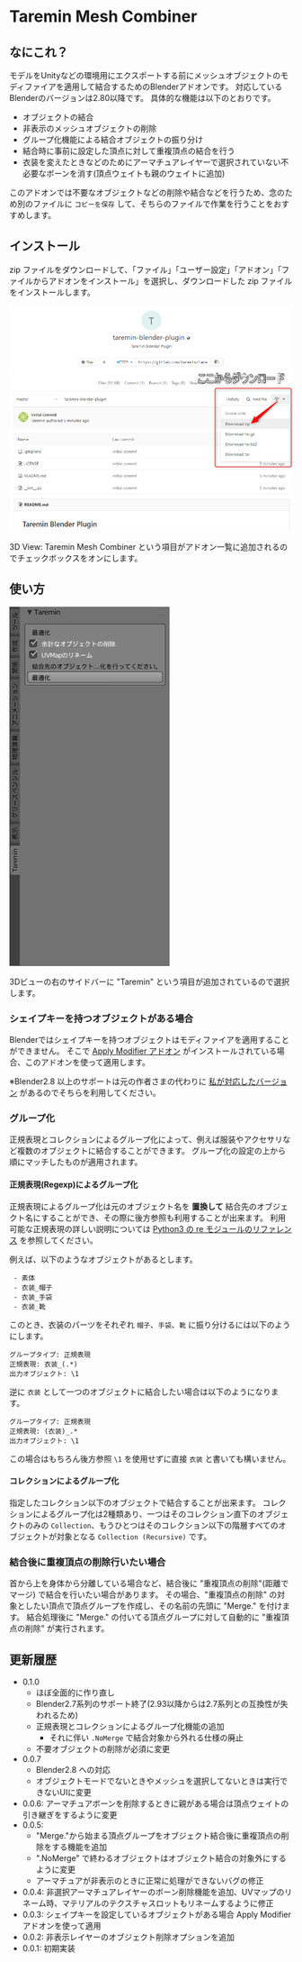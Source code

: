 # Taremin Mesh Combiner

## なにこれ？

モデルをUnityなどの環境用にエクスポートする前にメッシュオブジェクトのモディファイアを適用して結合するためのBlenderアドオンです。
対応しているBlenderのバージョンは2.80以降です。
具体的な機能は以下のとおりです。

- オブジェクトの結合
- 非表示のメッシュオブジェクトの削除
- グループ化機能による結合オブジェクトの振り分け
- 結合時に事前に設定した頂点に対して重複頂点の結合を行う
- 衣装を変えたときなどのためにアーマチュアレイヤーで選択されていない不必要なボーンを消す(頂点ウェイトも親のウェイトに追加)

このアドオンでは不要なオブジェクトなどの削除や結合などを行うため、念のため別のファイルに `コピーを保存` して、そちらのファイルで作業を行うことをおすすめします。

## インストール

zip ファイルをダウンロードして、「ファイル」「ユーザー設定」「アドオン」「ファイルからアドオンをインストール」を選択し、ダウンロードした zip ファイルをインストールします。

![ダウンロード方法](images/how_to_download.png)

3D View: Taremin Mesh Combiner という項目がアドオン一覧に追加されるのでチェックボックスをオンにします。


## 使い方

![ツールパネル](images/toolpanel.png)

3Dビューの右のサイドバーに "Taremin" という項目が追加されているので選択します。

### シェイプキーを持つオブジェクトがある場合

Blenderではシェイプキーを持つオブジェクトはモディファイアを適用することができません。
そこで [Apply Modifier アドオン](https://sites.google.com/site/matosus304blendernotes/home/download) がインストールされている場合、このアドオンを使って適用します。

※Blender2.8 以上のサポートは元の作者さまの代わりに [私が対応したバージョン](https://github.com/Taremin/ApplyModifier) があるのでそちらを利用してください。

### グループ化

正規表現とコレクションによるグループ化によって、例えば服装やアクセサリなど複数のオブジェクトに結合することができます。
グループ化の設定の上から順にマッチしたものが適用されます。

#### 正規表現(Regexp)によるグループ化

正規表現によるグループ化は元のオブジェクト名を **置換して** 結合先のオブジェクト名にすることができ、その際に後方参照も利用することが出来ます。
利用可能な正規表現の詳しい説明については [Python3 の re モジュールのリファレンス](https://docs.python.org/ja/3/library/re.html) を参照してください。

例えば、以下のようなオブジェクトがあるとします。

```
 - 素体
 - 衣装_帽子
 - 衣装_手袋
 - 衣装_靴
```

このとき、衣装のパーツをそれぞれ `帽子`、`手袋`、`靴` に振り分けるには以下のようにします。

```
グループタイプ: 正規表現
正規表現: 衣装_(.*)
出力オブジェクト: \1
```

逆に `衣装` として一つのオブジェクトに結合したい場合は以下のようになります。

```
グループタイプ: 正規表現
正規表現: (衣装)_.*
出力オブジェクト: \1
```

この場合はもちろん後方参照 `\1` を使用せずに直接 `衣装` と書いても構いません。

#### コレクションによるグループ化

指定したコレクション以下のオブジェクトで結合することが出来ます。
コレクションによるグループ化は2種類あり、一つはそのコレクション直下のオブジェクトのみの `Collection`、もうひとつはそのコレクション以下の階層すべてのオブジェクトが対象となる `Collection (Recursive)` です。



### 結合後に重複頂点の削除行いたい場合

首から上を身体から分離している場合など、結合後に "重複頂点の削除"(距離でマージ) で結合を行いたい場合があります。
その場合、"重複頂点の削除" の対象としたい頂点で頂点グループを作成し、その名前の先頭に "Merge." を付けます。
結合処理後に "Merge." の付いてる頂点グループに対して自動的に "重複頂点の削除" が実行されます。


## 更新履歴

- 0.1.0
  - ほぼ全面的に作り直し
  - Blender2.7系列のサポート終了(2.93以降からは2.7系列との互換性が失われるため)
  - 正規表現とコレクションによるグループ化機能の追加
    - それに伴い `.NoMerge` で結合対象から外れる仕様の廃止
  - 不要オブジェクトの削除が必須に変更
- 0.0.7
  - Blender2.8 への対応
  - オブジェクトモードでないときやメッシュを選択してないときは実行できないUIに変更
- 0.0.6: アーマチュアボーンを削除するときに親がある場合は頂点ウェイトの引き継ぎをするように変更
- 0.0.5:
  - "Merge."から始まる頂点グループをオブジェクト結合後に重複頂点の削除をする機能を追加
  - ".NoMerge" で終わるオブジェクトはオブジェクト結合の対象外にするように変更
  - アーマチュアが非表示のときに正常に処理ができないバグの修正
- 0.0.4: 非選択アーマチュアレイヤーのボーン削除機能を追加、UVマップのリネーム時、マテリアルのテクスチャスロットもリネームするように修正
- 0.0.3: シェイプキーを設定しているオブジェクトがある場合 Apply Modifier アドオンを使って適用
- 0.0.2: 非表示レイヤーのオブジェクト削除オプションを追加
- 0.0.1: 初期実装
